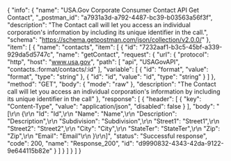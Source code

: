 {
  "info": {
    "name": "USA.Gov Corporate Consumer Contact API Get Contact",
    "_postman_id": "a7931a3d-a792-4487-bc39-b03563a56f3f",
    "description": "The Contact call will let you access an individual corporation's information by including its unique identifier in the call.",
    "schema": "https://schema.getpostman.com/json/collection/v2.0.0/"
  },
  "item": [
    {
      "name": "contacts",
      "item": [
        {
          "id": "7232aaf1-b3c5-45bf-a339-929da5d5747c",
          "name": "getContact",
          "request": {
            "url": {
              "protocol": "http",
              "host": "www.usa.gov",
              "path": [
                "api",
                "USAGovAPI",
                "contacts.:format/contacts/:id"
              ],
              "variable": [
                {
                  "id": "format",
                  "value": "format",
                  "type": "string"
                },
                {
                  "id": "id",
                  "value": "id",
                  "type": "string"
                }
              ]
            },
            "method": "GET",
            "body": {
              "mode": "raw"
            },
            "description": "The Contact call will let you access an individual corporation's information by including its unique identifier in the call"
          },
          "response": [
            {
              "header": [
                {
                  "key": "Content-Type",
                  "value": "application/json",
                  "disabled": false
                }
              ],
              "body": "[\r\n  {\r\n    \"Id\": \"Id\",\r\n    \"Name\": \"Name\",\r\n    \"Description\": \"Description\",\r\n    \"Subdivision\": \"Subdivision\",\r\n    \"Street1\": \"Street1\",\r\n    \"Street2\": \"Street2\",\r\n    \"City\": \"City\",\r\n    \"StateTer\": \"StateTer\",\r\n    \"Zip\": \"Zip\",\r\n    \"Email\": \"Email\"\r\n  }\r\n]",
              "status": "Successful response",
              "code": 200,
              "name": "Response_200",
              "id": "d9990832-4343-42da-9122-9e644115b82e"
            }
          ]
        }
      ]
    }
  ]
}